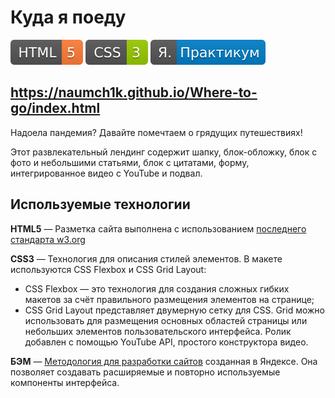 # Куда я поеду
![HTML5](./images/readme-icons/HTML-5-orange.svg) ![CSS3](./images/readme-icons/CSS-3-green.svg) ![Я.Практикум](./images/readme-icons/Я.-Практикум-blue.svg)

https://naumch1k.github.io/Where-to-go/index.html
------
Надоела пандемия? Давайте помечтаем о грядущих путешествиях!

Этот развлекательный лендинг содержит шапку, блок-обложку, блок с фото и небольшими статьями, блок с цитатами, форму, интегрированное видео с YouTube и подвал.

## Используемые технологии
**HTML5** — Разметка сайта выполнена с использованием [последнего стандарта w3.org](https://www.w3.org/standards/webdesign/htmlcss)

**CSS3** — Технология для описания стилей элементов.
В макете используются CSS Flexbox и CSS Grid Layout:
  * CSS Flexbox — это технология для создания сложных гибких макетов за счёт правильного размещения элементов на странице;
  * CSS Grid Layout представляет двумерную сетку для CSS. Grid можно использовать для размещения основных областей страницы или небольших элементов пользовательского интерфейса.
Ролик добавлен с помощью YouTube API, простого конструктора видео.

**БЭМ** — [Методология для разработки сайтов](https://bem.info/methodology/) созданная в Яндексе. Она позволяет создавать расширяемые и повторно используемые компоненты интерфейса.
